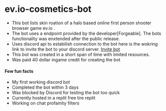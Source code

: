 # ev.io-cosmetics-bot
- This bot lists skin roation of a halo based online first person shooter browser game ev.io .
- The bot uses a endpoint provided by the developer[Forgeable]. The bots functionality was enxtended after the public release.
- Uses discord api to estabilish connection to the bot here is the wokring link to invite the bot to your discord server. [Invite bot](https://discord.com/api/oauth2/authorize?client_id=892386694987395073&permissions=2048&scope=bot)
- This bot was created in a short span of time with limited resources. 
- Was paid 40 dollar ingame credit for creating the bot
#### Few fun facts
- My first working discord bot
- Completed the bot within 3 days
- Was blocked by Discord for testing the bot too quick 
- Currently hosted in a replit free tire replit
- Working on chat profainity filters 

